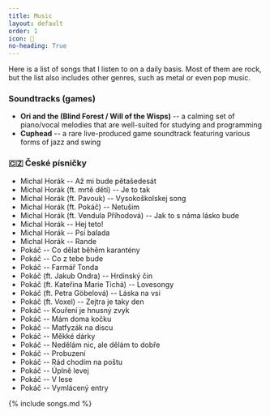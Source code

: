 ```yaml
---
title: Music
layout: default
order: 1
icon: 
no-heading: True
---
```


Here is a list of songs that I listen to on a daily basis.
Most of them are rock, but the list also includes other genres, such as metal or even pop music.

### Soundtracks (games)
- **Ori and the (Blind Forest / Will of the Wisps)** -- a calming set of piano/vocal melodies that are well-suited for studying and programming
- **Cuphead** -- a rare live-produced game soundtrack featuring various forms of jazz and swing

### 🇨🇿 České písničky
- Michal Horák -- Až mi bude pětašedesát
- Michal Horák (ft. mrtě dětí) -- Je to tak
- Michal Horák (ft. Pavouk) -- Vysokoškolskej song
- Michal Horák (ft. Pokáč) -- Netušim
- Michal Horák (ft. Vendula Příhodová) -- Jak to s náma lásko bude
- Michal Horák -- Hej teto!
- Michal Horák -- Psí balada
- Michal Horák -- Rande
- Pokáč -- Co dělat běhěm karantény
- Pokáč -- Co z tebe bude
- Pokáč -- Farmář Tonda
- Pokáč (ft. Jakub Ondra) -- Hrdinský čin
- Pokáč (ft. Kateřina Marie Tichá) -- Lovesongy
- Pokáč (ft. Petra Göbelová) -- Láska na vsi
- Pokáč (ft. Voxel) -- Zejtra je taky den
- Pokáč -- Kouření je hnusný zvyk
- Pokáč -- Mám doma kočku
- Pokáč -- Matfyzák na discu
- Pokáč -- Měkké dárky
- Pokáč -- Nedělám nic, ale dělám to dobře
- Pokáč -- Probuzení
- Pokáč -- Rád chodím na poštu
- Pokáč -- Úplně levej
- Pokáč -- V lese
- Pokáč -- Vymlácený entry

{% include songs.md %}
